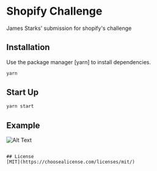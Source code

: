 # Shopify Challenge

James Starks' submission for shopify's challenge 

## Installation

Use the package manager [yarn] to install dependencies.

```bash
yarn
```

## Start Up

```bash
yarn start
```

## Example
![Alt Text](https://i.imgur.com/lLp8DDe.gif)

```

## License
[MIT](https://choosealicense.com/licenses/mit/)
